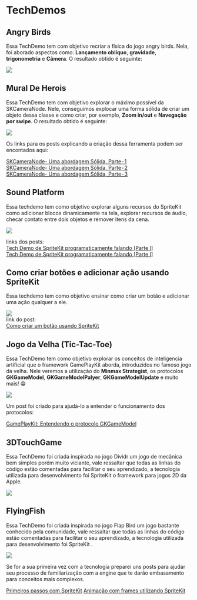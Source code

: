 # TechDemos

## Angry Birds

Essa TechDemo tem com objetivo recriar a física do jogo angry birds. Nela, foi aborado aspectos como: **Lançamento oblíquo**, **gravidade**, **trigonometria** e  **Câmera**. O resultado obtido é seguinte: 

![](Resources/angryBirds.gif)

## Mural De Herois

Essa TechDemo tem com objetivo explorar o máximo possível da SKCameraNode. Nele, conseguimos explocar uma forma sólida de criar um objeto dessa classe e como criar, por exemplo, **Zoom in/out** e **Navegação por swipe**. O resultado obtido é seguinte: 

![](Resources/mural.gif)

Os links para os posts explicando a criação dessa ferramenta podem ser encontados aqui:

[SKCameraNode- Uma abordagem Sólida, Parte - 1](https://medium.com/@levycristian/skcameranode-uma-abordagem-s%C3%B3lida-parte-1-10f47a0be99c) \
[SKCameraNode- Uma abordagem Sólida, Parte - 2](https://medium.com/@levycristian/skcameranode-uma-abordagem-s%C3%B3lida-parte-2-c4eb93c8ec91) \
[SKCameraNode- Uma abordagem Sólida, Parte - 3](https://medium.com/@levycristian/skcameranode-uma-abordagem-s%C3%B3lida-parte-3-3c05f8d59afa)

## Sound Platform
Essa techdemo tem como objetivo explorar alguns recursos do SpriteKit como adicionar blocos dinamicamente na tela, explorar recursos de áudio, checar contato entre dois objetos e remover itens da cena.

![](Resources/techDemoSA.gif)

links dos posts: \
[Tech Demo de SpriteKit programaticamente falando [Parte I]](https://medium.com/p/555e3414fbde) \
[Tech Demo de SpriteKit programaticamente falando [Parte I]](https://medium.com/@alcidesjuniorbr/124663e32ef0)

## Como criar botões e adicionar ação usando SpriteKit
Essa techdemo tem como objetivo ensinar como criar um botão e adicionar uma ação qualquer a ele.

![](Resources/botaoSpriteKit.gif) \
link do post: \
[Como criar um botão usando SpriteKit](https://medium.com/p/1394efab5211)


## Jogo da Velha (Tic-Tac-Toe)

Essa TechDemo tem como objetivo explorar os conceitos de inteligencia artificial que o framework GamePlayKit aborda, introduzidos no famoso jogo da velha. Nele veremos a utilização do **Minmax Strategist**, os protocolos **GKGameModel**, **GKGameModelPalyer**, **GKGameModelUpdate** e muito mais! 😁

![](Resources/tic-tac-toe.gif)

Um post foi criado para ajudá-lo a entender o funcionamento dos protocolos:

[GamePlayKit: Entendendo o protocolo GKGameModel](https://medium.com/academy-ifce/gameplaykit-entendendo-o-protocolo-gkgamemodel-f4df2b2f031d) 

## 3DTouchGame

Essa TechDemo foi criada inspirada no jogo Dividr um jogo de mecânica bem simples porém muito viciante, vale ressaltar que todas as linhas do código estão comentadas para facilitar o seu aprendizado, a tecnologia utilizada para desenvolvimento foi SpriteKit o framework para jogos 2D da Apple.

![](Resources/3DTouchGame.gif)

## FlyingFish

Essa TechDemo foi criada inspirada no jogo Flap Bird um jogo bastante conhecido pela comunidade, vale ressaltar que todas as linhas do código estão comentadas para facilitar o seu aprendizado, a tecnologia utilizada para desenvolvimento foi SpriteKit .

![](Resources/FlyingFish.gif)

Se for a sua primeira vez com a tecnologia preparei uns posts para ajudar seu processo de familiarização com a engine que te darão embasamento para conceitos mais complexos.

[Primeiros passos com SpriteKit](https://medium.com/academy-ifce/gameplaykit-entendendo-o-protocolo-gkgamemodel-f4df2b2f031d) 
[Animação com frames utilizando SpriteKit](https://medium.com/academy-ifce/gameplaykit-entendendo-o-protocolo-gkgamemodel-f4df2b2f031d) 
